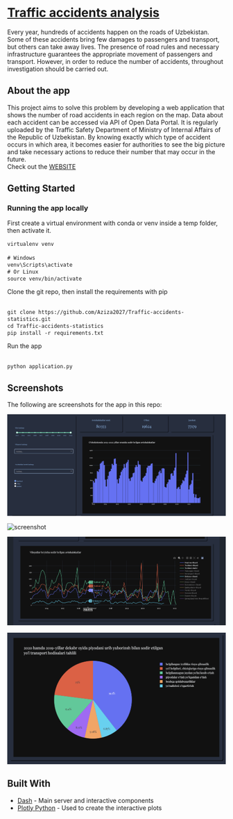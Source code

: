 
<h1><a href="http://34.16.168.238:8050/page-1">Traffic accidents analysis</a></h1>
Every year, hundreds of accidents happen on the roads of Uzbekistan. Some of these accidents bring few damages to passengers and transport, but others can take away lives. The presence of road rules and necessary infrastructure guarantees the appropriate movement of passengers and transport. However, in order to reduce the number of accidents, throughout investigation should be carried out.

## About the app

This project aims to solve this problem by developing a web application that shows the number of road accidents in each region on the map. Data about each accident can be accessed via API of Open Data Portal. It is regularly uploaded by the Traffic Safety Department of Ministry of Internal Affairs of the Republic of Uzbekistan. By knowing exactly which type of accident occurs in which area, it becomes easier for authorities to see the big picture and take necessary actions to reduce their number that may occur in the future.
<br>
Check out the [WEBSITE](http://34.16.168.238:8050/page-1)
## Getting Started

### Running the app locally

First create a virtual environment with conda or venv inside a temp folder, then activate it.

```
virtualenv venv

# Windows
venv\Scripts\activate
# Or Linux
source venv/bin/activate

```

Clone the git repo, then install the requirements with pip

```

git clone https://github.com/Aziza2027/Traffic-accidents-statistics.git
cd Traffic-accidents-statistics
pip install -r requirements.txt

```

Run the app

```

python application.py

```


## Screenshots

The following are screenshots for the app in this repo:

![screenshot](images/1.png)

![screenshot](images/2.png)

![screenshot](images/3.png)

![screenshot](images/4.png)

## Built With

- [Dash](https://dash.plot.ly/) - Main server and interactive components
- [Plotly Python](https://plot.ly/python/) - Used to create the interactive plots
